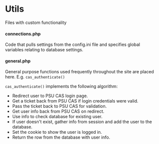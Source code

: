 # Utils

Files with custom functionality

#### connections.php

Code that pulls settings from the config.ini file
and specifies global variables relating to database settings.

#### general.php

General purpose functions used frequently throughout the site are placed here. E.g. `cas_authenticate()`

`cas_authenticate()` implements the following algorithm:

- Redirect user to PSU CAS login page.
- Get a ticket back from PSU CAS if login credentials were valid.
- Pass the ticket back to PSU CAS for validation.
- Get user info back from PSU CAS on redirect.
- Use info to check database for existing user.
- If user doesn't exist, gather info from session and add the user to the database.
- Set the cookie to show the user is logged in.
- Return the row from the database with user info.
